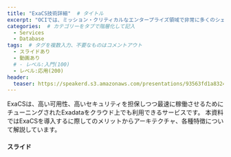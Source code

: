 ```yaml
---
title: "ExaCS技術詳細"  # タイトル
excerpt: "OCIでは、ミッション・クリティカルなエンタープライズ領域で非常に多くのシェアを誇るExadataをご利用いただけます。本資料はそのExadata Cloud Service(ExaCS)の構成、特徴を解説しています"
categories:  # カテゴリーをタブで階層化して記入
  - Services
  - Database
tags:  # タグを複数入力、不要なものはコメントアウト
  - スライドあり
  - 動画あり
  # - レベル:入門(100)
  - レベル:応用(200)
header:
  teaser: https://speakerd.s3.amazonaws.com/presentations/93563fd1a83240e082d52b9b3c5b81f2/slide_0.jpg
---
```


ExaCSは、高い可用性、高いセキュリティを担保しつつ最速に稼働させるためにチューニングされたExadataをクラウド上でも利用できるサービスです。
本資料ではExaCSを導入するに際してのメリットからアーキテクチャ、各種特徴について解説しています。



#### スライド

<div style="max-width:768px">

<!-- Speakerdeckから Embeded リンクを取得して貼り付け (ここから) -->
<script async class="speakerdeck-embed" data-id="93563fd1a83240e082d52b9b3c5b81f2" data-ratio="1.77777777777778" src="//speakerdeck.com/assets/embed.js"></script>
<!-- Speakerdeckから Embeded リンクを取得して貼り付け (ここまで) -->

</div>
